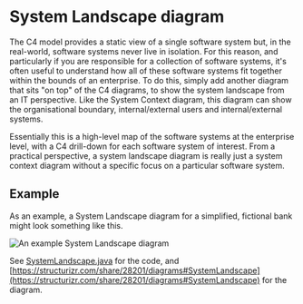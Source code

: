 # System Landscape diagram

The C4 model provides a static view of a single software system but, in the real-world, software systems never live in isolation. For this reason, and particularly if you are responsible for a collection of software systems, it's often useful to understand how all of these software systems fit together within the bounds of an enterprise. To do this, simply add another diagram that sits "on top" of the C4 diagrams, to show the system landscape from an IT perspective. Like the System Context diagram, this diagram can show the organisational boundary, internal/external users and internal/external systems.

Essentially this is a high-level map of the software systems at the enterprise level, with a C4 drill-down for each software system of interest. From a practical perspective, a system landscape diagram is really just a system context diagram without a specific focus on a particular software system.

## Example

As an example, a System Landscape diagram for a simplified, fictional bank might look something like this.

![An example System Landscape diagram](https://static.structurizr.com/workspace/28201/diagrams/SystemLandscape.png)

See [SystemLandscape.java](https://github.com/structurizr/examples/blob/main/java/src/main/java/com/structurizr/example/bigbankplc/SystemLandscape.java) for the code, and [https://structurizr.com/share/28201/diagrams#SystemLandscape](https://structurizr.com/share/28201/diagrams#SystemLandscape) for the diagram.